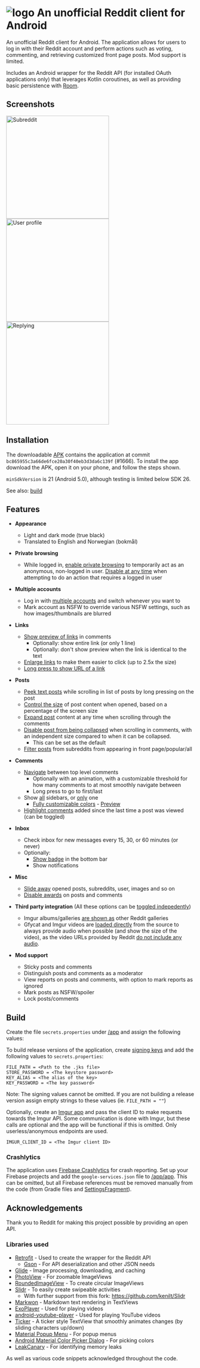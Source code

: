 
# ![logo](/images/logo.png) An unofficial Reddit client for Android

An unofficial Reddit client for Android. The application allows for users to log in with their Reddit account and perform actions such as voting, commenting, and retrieving customized front page posts. Mod support is limited.

Includes an Android wrapper for the Reddit API (for installed OAuth applications only) that leverages Kotlin coroutines, as well as providing basic persistence with [Room](https://developer.android.com/training/data-storage/room).


## Screenshots

<div>
  <img src="/images/everything.gif" alt="Subreddit" width="275"/>
  <img src="/images/profile.gif" alt="User profile" width="275"/>
  <img src="/images/replying.gif" alt="Replying" width="275"/>
</div>


## Installation

The downloadable [APK](apk/app-release.apk) contains the application at commit `bc865955c3a66de6fce20a30f40eb3d3da6c139f` (#1666). To install the app download the APK, open it on your phone, and follow the steps shown.

`minSdkVersion` is 21 (Android 5.0), although testing is limited below SDK 26.

See also: [build](#build)


## Features
- **Appearance**
  - Light and dark mode (true black)
  - Translated to English and Norwegian (bokmål)

- **Private browsing** 
  - While logged in, [enable private browsing](images/enable-private-browsing.png) to temporarily act as an anonymous, non-logged in user. [Disable at any time](images/disable-private-browsing.png) when attempting to do an action that requires a logged in user

- **Multiple accounts** 
  - Log in with [multiple accounts](images/multiple-accounts.png) and switch whenever you want to
  - Mark account as NSFW to override various NSFW settings, such as how images/thumbnails are blurred

- **Links**
  - [Show preview of links](images/show-link-previews.png) in comments
    - Optionally: show entire link (or only 1 line)
    - Optionally: don't show preview when the link is identical to the text
  - [Enlarge links](images/enlarge-links.png) to make them easier to click (up to 2.5x the size)
  - [Long press to show URL of a link](images/peek-url.png)

- **Posts**
  - [Peek text posts](images/peek-text-posts.gif) while scrolling in list of posts by long pressing on the post
  - [Control the size](images/control-size-of-post.png) of post content when opened, based on a percentage of the screen size
  - [Expand post](images/expand-post-content.gif) content at any time when scrolling through the comments
  - [Disable post from being collapsed](images/disable-post-collapse.gif) when scrolling in comments, with an independent size compared to when it can be collapsed.
    - This can be set as the default
  - [Filter posts](images/filter-posts.png) from subreddits from appearing in front page/popular/all

- **Comments**
  - [Navigate](images/navigate-top-level-comments.gif) between top level comments
    - Optionally with an animation, with a customizable threshold for how many comments to at most smoothly navigate between
    - Long press to go to first/last
  - Show [all](images/sidebars-all.png) sidebars, or [only](images/sidebars-only-one.png) one
    - [Fully customizable colors](images/comment-sidebar-color-dialog.gif) - [Preview](images/comment-sidebar-color-preview.png)
  - [Highlight comments](images/highlight-new-comments.png) added since the last time a post was viewed (can be toggled)

- **Inbox**
  - Check inbox for new messages every 15, 30, or 60 minutes (or never)
  - Optionally:
    - [Show badge](images/show-inbox-badge.gif) in the bottom bar
    - Show notifications

- **Misc**
  - [Slide away](images/slide-away.gif) opened posts, subreddits, user, images and so on
  - [Disable awards](images/show-awards.png) on posts and comments

- **Third party integration** (All these options can be [toggled indepedently](images/settings-load-third-party.png))
  - Imgur albums/galleries [are shown as](images/imgur-album-as-gallery.png) other Reddit galleries
  - Gfycat and Imgur videos are [loaded directly](images/gfycat-imgur-videos.png) from the source to always provide audio when possible (and show the size of the video), as the video URLs
  provided by Reddit [do not include any audio](images/gfycat-imgur-videos-not-loaded-directly.png).

- **Mod support**
  - Sticky posts and comments
  - Distinguish posts and comments as a moderator
  - View reports on posts and comments, with option to mark reports as ignored
  - Mark posts as NSFW/spoiler
  - Lock posts/comments


## Build

Create the file `secrets.properties` under [/app](app) and assign the following values:

To build release versions of the application, create [signing keys](https://developer.android.com/studio/publish/app-signing#sign-apk) and add the following values to `secrets.properties`:
```
FILE_PATH = <Path to the .jks file>
STORE_PASSWORD = <The keystore password>
KEY_ALIAS = <The alias of the key>
KEY_PASSWORD = <The key password>
```

Note: The signing values cannot be omitted. If you are not building a release version assign empty strings to these values (ie. `FILE_PATH = ""`)


Optionally, create an [Imgur app](https://api.imgur.com/oauth2/addclient) and pass the client ID to make requests towards the Imgur API. Some communication is done with Imgur, but these calls are optional and the app will be functional if this is omitted. Only userless/anonymous endpoints are used.
```
IMGUR_CLIENT_ID = <The Imgur client ID>
```

### Crashlytics

The application uses [Firebase Crashlytics](https://firebase.google.com/docs/crashlytics/get-started?platform=android) for crash reporting. Set up your Firebase projects and add the `google-services.json` file to [/app/app](/app/app). This can be omitted, but all Firebase references must be removed manually from the code (from Gradle files and [SettingsFragment](/app/app/src/main/java/com/example/hakonsreader/fragments/SettingsFragment.kt)).


## Acknowledgements

Thank you to Reddit for making this project possible by providing an open API.


### Libraries used

* [Retrofit](https://github.com/square/retrofit) - Used to create the wrapper for the Reddit API
  * [Gson](https://github.com/google/gson) - For API deserialization and other JSON needs
* [Glide](https://github.com/bumptech/glide) - Image processing, downloading, and caching
* [PhotoView](https://github.com/chrisbanes/PhotoView) - For zoomable ImageViews
* [RoundedImageView](https://github.com/vinc3m1/RoundedImageView) - To create circular ImageViews
* [Slidr](https://github.com/r0adkll/Slidr) - To easily create swipeable activities
  * With further support from this fork: https://github.com/kenilt/Slidr
* [Markwon](https://github.com/noties/Markwon) - Markdown text rendering in TextViews
* [ExoPlayer](https://github.com/google/ExoPlayer) - Used for playing videos
* [android-youtube-player](https://github.com/PierfrancescoSoffritti/android-youtube-player) - Used for playing YouTube videos
* [Ticker](https://github.com/robinhood/ticker) - A ticker style TextView that smoothly animates changes (by sliding characters up/down)
* [Material Popup Menu](https://github.com/zawadz88/MaterialPopupMenu) - For popup menus
* [Android Material Color Picker Dialog](https://github.com/Pes8/android-material-color-picker-dialog) - For picking colors
* [LeakCanary](https://github.com/square/leakcanary) - For identifying memory leaks

As well as various code snippets acknowledged throughout the code.